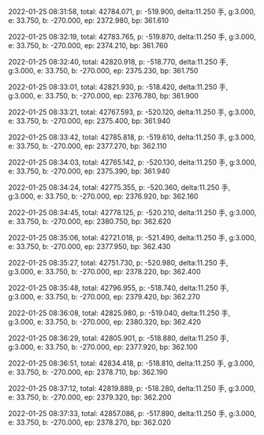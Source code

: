 2022-01-25 08:31:58, total: 42784.071, p: -519.900, delta:11.250 手, g:3.000, e: 33.750, b: -270.000, ep: 2372.980, bp: 361.610

2022-01-25 08:32:19, total: 42783.765, p: -519.870, delta:11.250 手, g:3.000, e: 33.750, b: -270.000, ep: 2374.210, bp: 361.760

2022-01-25 08:32:40, total: 42820.918, p: -518.770, delta:11.250 手, g:3.000, e: 33.750, b: -270.000, ep: 2375.230, bp: 361.750

2022-01-25 08:33:01, total: 42821.930, p: -518.420, delta:11.250 手, g:3.000, e: 33.750, b: -270.000, ep: 2376.780, bp: 361.900

2022-01-25 08:33:21, total: 42767.593, p: -520.120, delta:11.250 手, g:3.000, e: 33.750, b: -270.000, ep: 2375.400, bp: 361.940

2022-01-25 08:33:42, total: 42785.818, p: -519.610, delta:11.250 手, g:3.000, e: 33.750, b: -270.000, ep: 2377.270, bp: 362.110

2022-01-25 08:34:03, total: 42765.142, p: -520.130, delta:11.250 手, g:3.000, e: 33.750, b: -270.000, ep: 2375.390, bp: 361.940

2022-01-25 08:34:24, total: 42775.355, p: -520.360, delta:11.250 手, g:3.000, e: 33.750, b: -270.000, ep: 2376.920, bp: 362.160

2022-01-25 08:34:45, total: 42778.125, p: -520.210, delta:11.250 手, g:3.000, e: 33.750, b: -270.000, ep: 2380.750, bp: 362.620

2022-01-25 08:35:06, total: 42721.018, p: -521.490, delta:11.250 手, g:3.000, e: 33.750, b: -270.000, ep: 2377.950, bp: 362.430

2022-01-25 08:35:27, total: 42751.730, p: -520.980, delta:11.250 手, g:3.000, e: 33.750, b: -270.000, ep: 2378.220, bp: 362.400

2022-01-25 08:35:48, total: 42796.955, p: -518.740, delta:11.250 手, g:3.000, e: 33.750, b: -270.000, ep: 2379.420, bp: 362.270

2022-01-25 08:36:08, total: 42825.980, p: -519.040, delta:11.250 手, g:3.000, e: 33.750, b: -270.000, ep: 2380.320, bp: 362.420

2022-01-25 08:36:29, total: 42805.901, p: -518.880, delta:11.250 手, g:3.000, e: 33.750, b: -270.000, ep: 2377.920, bp: 362.100

2022-01-25 08:36:51, total: 42834.418, p: -518.810, delta:11.250 手, g:3.000, e: 33.750, b: -270.000, ep: 2378.710, bp: 362.190

2022-01-25 08:37:12, total: 42819.889, p: -518.280, delta:11.250 手, g:3.000, e: 33.750, b: -270.000, ep: 2379.320, bp: 362.200

2022-01-25 08:37:33, total: 42857.086, p: -517.890, delta:11.250 手, g:3.000, e: 33.750, b: -270.000, ep: 2378.270, bp: 362.020
